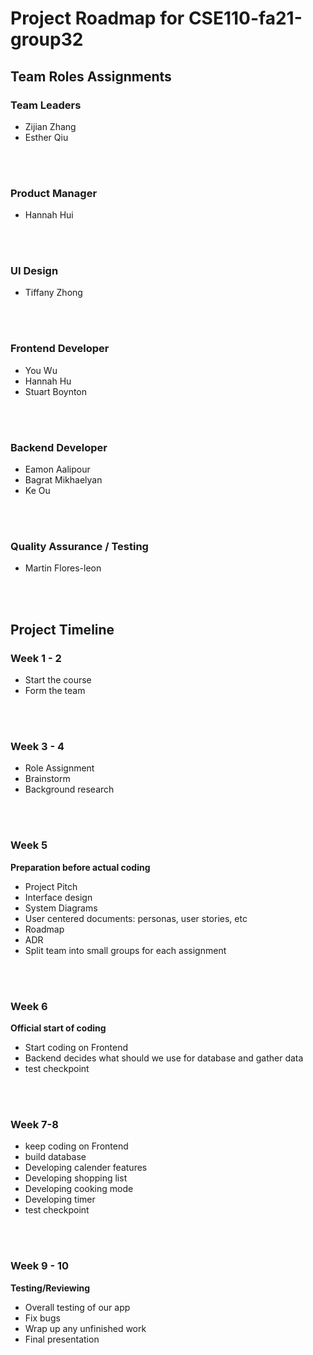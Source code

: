 # Project Roadmap for CSE110-fa21-group32 

## __Team Roles Assignments__
### __Team Leaders__
- Zijian Zhang
- Esther Qiu
<br>
<br>

### __Product Manager__
- Hannah Hui
<br>
<br>

### __UI Design__
- Tiffany Zhong
<br>
<br>

### __Frontend Developer__
- You Wu
- Hannah Hu
- Stuart Boynton
<br>
<br>

### __Backend Developer__
- Eamon Aalipour
- Bagrat Mikhaelyan
- Ke Ou
<br>
<br>

### __Quality Assurance / Testing__
- Martin Flores-leon


<br>
<br>

## __Project Timeline__

### __Week 1 - 2__
- Start the course
- Form the team

<br>
<br>

### __Week 3 - 4__
- Role Assignment
- Brainstorm
- Background research


<br>
<br>

### __Week 5__
__Preparation before actual coding__
- Project Pitch
- Interface design
- System Diagrams
- User centered documents: personas, user stories, etc
- Roadmap
- ADR
- Split team into small groups for each assignment

<br>
<br>

### __Week 6__
__Official start of coding__
- Start coding on Frontend
- Backend decides what should we use for database and gather data
- test checkpoint

<br>
<br>

### __Week 7-8__
- keep coding on Frontend
- build database
- Developing calender features
- Developing shopping list
- Developing cooking mode
- Developing timer
- test checkpoint

<br>
<br>

### __Week 9 - 10__
__Testing/Reviewing__
- Overall testing of our app
- Fix bugs
- Wrap up any unfinished work
- Final presentation
